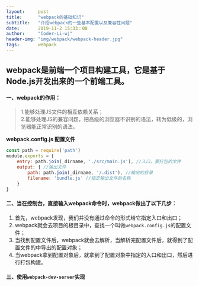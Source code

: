 ```yaml
---
layout:     post
title:      "webpack的基础知识"
subtitle:   "介绍webpack的一些基本配置以及兼容性问题"
date:       2019-11-2 15:33：00
author:     "Coder-Li-wj"
header-img: "img/webpack/webpack-header.jpg"
tags:       webpack
---
```

## webpack是前端一个项目构建工具，它是基于Node.js开发出来的一个前端工具。  

#### 一、webpack的作用：  
> 1.能够处理JS文件的相互依赖关系；  
> 2.能够处理JS的兼容问题，把高级的浏览器不识别的语法，转为低级的，浏览器能正常识别的语法。  

**webpack.config.js 配置文件**  
```javascript
const path = require('path')
module.exports = {
    entry: path.join(_dirname, './src/main.js'), //入口，要打包的文件
    output: { //输出文件
        path: path.join(_dirname, '/.dist'), //输出的目录
        filename: 'bundle.js' //指定输出文件的名称
    }
}
```  

#### 二、当在控制台，直接输入webpack命令时，webpack做出了以下几步：  
1. 首先，webpack发现，我们并没有通过命令的形式给它指定入口和出口；
2. webpack就会去项目的根目录中，查找一个叫做`webpack.config.js`的配置文件；
3. 当找到配置文件后，webpack就会去解析，当解析完配置文件后，就得到了配置文件的中导出的配置对象；
4. 当webpack拿到配置对象后，就拿到了配置对象中指定的入口和出口，然后进行打包构建。  

#### 三、使用`webpack-dev-server`实现